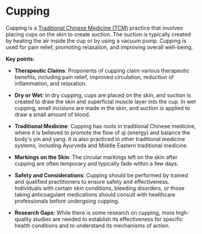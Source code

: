 <!--
source: gpt-3 + jph editing
tags: traditional-chinese-medicine
-->

# Cupping

Cupping is a [Traditional Chinese Medicine (TCM)](../traditional-chinese-medicine/) practice that involves placing cups on the skin to create suction. The suction is typically created by heating the air inside the cup or by using a vacuum pump. Cupping is used for pain relief, promoting relaxation, and improving overall well-being.

**Key points**:

* **Therapeutic Claims**: Proponents of cupping claim various therapeutic benefits, including pain relief, improved circulation, reduction of inflammation, and relaxation.

* **Dry or Wet**:  In dry cupping, cups are placed on the skin, and suction is created to draw the skin and superficial muscle layer into the cup. In wet cupping, small incisions are made in the skin, and suction is applied to draw a small amount of blood.

* **Traditional Medicine**: Cupping has roots in traditional Chinese medicine, where it is believed to promote the flow of qi (energy) and balance the body's yin and yang. It is also practiced in other traditional medicine systems, including Ayurveda and Middle Eastern traditional medicine.

* **Markings on the Skin**: The circular markings left on the skin after cupping are often temporary and typically fade within a few days.

* **Safety and Considerations**: Cupping should be performed by trained and qualified practitioners to ensure safety and effectiveness. Individuals with certain skin conditions, bleeding disorders, or those taking anticoagulant medications should consult with healthcare professionals before undergoing cupping.

* **Research Gaps**: While there is some research on cupping, more high-quality studies are needed to establish its effectiveness for specific health conditions and to understand its mechanisms of action.
